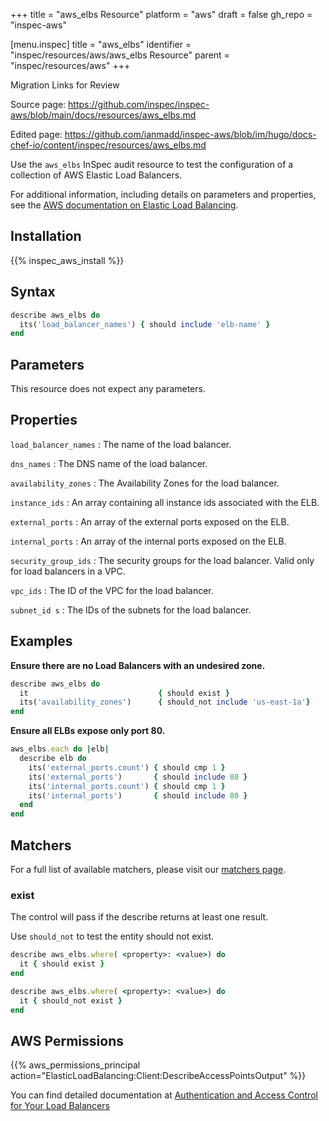 +++
title = "aws_elbs Resource"
platform = "aws"
draft = false
gh_repo = "inspec-aws"

[menu.inspec]
title = "aws_elbs"
identifier = "inspec/resources/aws/aws_elbs Resource"
parent = "inspec/resources/aws"
+++

<div class="admonition-note">
<p class="admonition-note-title">Migration Links for Review</p>
<div class="admonition-note-text">
<p>Source page: <a href="https://github.com/inspec/inspec-aws/blob/main/docs/resources/aws_elbs.md">https://github.com/inspec/inspec-aws/blob/main/docs/resources/aws_elbs.md</a></p>
<p>Edited page: <a href="https://github.com/ianmadd/inspec-aws/blob/im/hugo/docs-chef-io/content/inspec/resources/aws_elbs.md">https://github.com/ianmadd/inspec-aws/blob/im/hugo/docs-chef-io/content/inspec/resources/aws_elbs.md</a></p>
</div>
</div>


Use the `aws_elbs` InSpec audit resource to test the configuration of a collection of AWS Elastic Load Balancers.

For additional information, including details on parameters and properties, see the [AWS documentation on Elastic Load Balancing](https://docs.aws.amazon.com/elasticloadbalancing/latest/APIReference).

## Installation

{{% inspec_aws_install %}}

## Syntax

```ruby
describe aws_elbs do
  its('load_balancer_names') { should include 'elb-name' }
end
```

## Parameters

This resource does not expect any parameters.

## Properties

`load_balancer_names`
: The name of the load balancer.

`dns_names`
: The DNS name of the load balancer.

`availability_zones`
: The Availability Zones for the load balancer.

`instance_ids`
: An array containing all instance ids associated with the ELB.

`external_ports`
: An array of the external ports exposed on the ELB.

`internal_ports`
: An array of the internal ports exposed on the ELB.

`security_group_ids`
: The security groups for the load balancer. Valid only for load balancers in a VPC.

`vpc_ids`
: The ID of the VPC for the load balancer.

`subnet_id s`
: The IDs of the subnets for the load balancer.

## Examples

**Ensure there are no Load Balancers with an undesired zone.**

```ruby
describe aws_elbs do
  it                             { should exist }
  its('availability_zones')      { should_not include 'us-east-1a'}
end
```

**Ensure all ELBs expose only port 80.**

```ruby
aws_elbs.each do |elb|
  describe elb do
    its('external_ports.count') { should cmp 1 }
    its('external_ports')       { should include 80 }
    its('internal_ports.count') { should cmp 1 }
    its('internal_ports')       { should include 80 }
  end
end
```

## Matchers

For a full list of available matchers, please visit our [matchers page](https://www.inspec.io/docs/reference/matchers/).

### exist

The control will pass if the describe returns at least one result.

Use `should_not` to test the entity should not exist.

```ruby
describe aws_elbs.where( <property>: <value>) do
  it { should exist }
end
```

```ruby
describe aws_elbs.where( <property>: <value>) do
  it { should_not exist }
end
```

## AWS Permissions

{{% aws_permissions_principal action="ElasticLoadBalancing:Client:DescribeAccessPointsOutput" %}}

You can find detailed documentation at [Authentication and Access Control for Your Load Balancers](https://docs.aws.amazon.com/elasticloadbalancing/latest/userguide/load-balancer-authentication-access-control.html)
